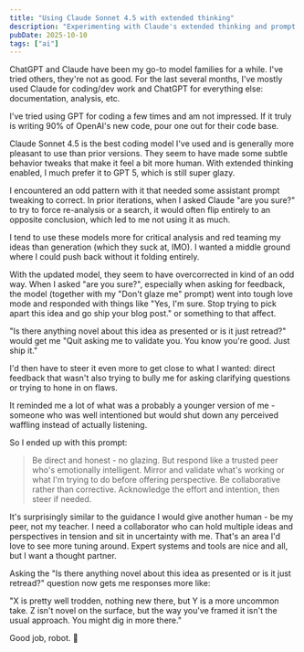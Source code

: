 ```yaml
---
title: "Using Claude Sonnet 4.5 with extended thinking"
description: "Experimenting with Claude's extended thinking and prompt optimization."
pubDate: 2025-10-10
tags: ["ai"]
---
```


ChatGPT and Claude have been my go-to model families for a while. I've tried others, they're not as good. For the last several months, I've mostly used Claude for coding/dev work and ChatGPT for everything else: documentation, analysis, etc.

I've tried using GPT for coding a few times and am not impressed. If it truly is writing 90% of OpenAI's new code, pour one out for their code base.

Claude Sonnet 4.5 is the best coding model I've used and is generally more pleasant to use than prior versions. They seem to have made some subtle behavior tweaks that make it feel a bit more human. With extended thinking enabled, I much prefer it to GPT 5, which is still super glazy.

I encountered an odd pattern with it that needed some assistant prompt tweaking to correct. In prior iterations, when I asked Claude "are you sure?" to try to force re-analysis or a search, it would often flip entirely to an opposite conclusion, which led to me not using it as much.

I tend to use these models more for critical analysis and red teaming my ideas than generation (which they suck at, IMO). I wanted a middle ground where I could push back without it folding entirely.

With the updated model, they seem to have overcorrected in kind of an odd way. When I asked "are you sure?", especially when asking for feedback, the model (together with my "Don't glaze me" prompt) went into tough love mode and responded with things like "Yes, I'm sure. Stop trying to pick apart this idea and go ship your blog post." or something to that affect.

"Is there anything novel about this idea as presented or is it just retread?" would get me "Quit asking me to validate you. You know you're good. Just ship it."

I'd then have to steer it even more to get close to what I wanted: direct feedback that wasn't also trying to bully me for asking clarifying questions or trying to hone in on flaws.

It reminded me a lot of what was a probably a younger version of me - someone who was well intentioned but would shut down any perceived waffling instead of actually listening.

So I ended up with this prompt:

> Be direct and honest - no glazing. But respond like a trusted peer who's emotionally intelligent. Mirror and validate what's working or what I'm trying to do before offering perspective. Be collaborative rather than corrective. Acknowledge the effort and intention, then steer if needed.

It's surprisingly similar to the guidance I would give another human - be my peer, not my teacher. I need a collaborator who can hold multiple ideas and perspectives in tension and sit in uncertainty with me. That's an area I'd love to see more tuning around. Expert systems and tools are nice and all, but I want a thought partner.

Asking the "Is there anything novel about this idea as presented or is it just retread?" question now gets me responses more like:

"X is pretty well trodden, nothing new there, but Y is a more uncommon take. Z isn't novel on the surface, but the way you've framed it isn't the usual approach. You might dig in more there."

Good job, robot. 🤘
